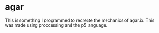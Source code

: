 # agar
This is something I programmed to recreate the mechanics of agar.io. This was made using proccessing and the p5 language.
